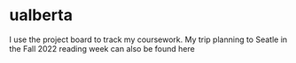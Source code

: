 # ualberta

I use the project board to track my coursework.
My trip planning to Seatle in the Fall 2022 reading week can also be found here
